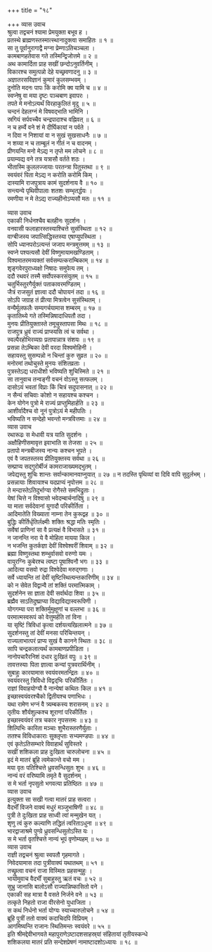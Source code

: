 +++
title = "१८"

+++
व्यास उवाच  
श्रुत्वा तद्वचनं श्यामा प्रेमयुक्ता बभूव ह ।  
प्रतस्थे ब्राह्मणस्तस्मात्स्थानादुक्त्वा समाहितः ॥ १ ॥  
सा तु पूर्वानुरागाद्वै मग्ना प्रेम्णाऽतिचञ्चला ।  
कामबाणहतेवास गते तस्मिन्द्विजोत्तमे ॥ २ ॥  
अथ कामार्दिता प्राह सखीं छन्दोऽनुवर्तिनीम् ।  
विकारश्च समुत्पन्नो देहे यच्छ्रवणादनु ॥ ३ ॥  
अज्ञातरसविज्ञानं कुमारं कुलसम्भवम् ।  
दुनोति मदनः पापः किं करोमि क्व यामि च ॥ ४ ॥  
स्वप्नेषु वा मया दृष्टः पञ्चबाण इवापरः ।  
तपते मे मनोऽत्यर्थं विरहाकुलितं मृदु ॥ ५ ॥  
चन्दनं देहलग्नं मे विषवद्‌भाति भामिनि ।  
स्रगियं सर्पवच्चैव चन्द्रपादाश्च वह्निवत् ॥ ६ ॥  
न च हर्म्ये वने शं मे दीर्घिकायां न पर्वते ।  
न दिवा न निशायां वा न सुखं सुखसाधनैः ॥ ७ ॥  
न शय्या न च ताम्बूलं न गीतं न च वादनम् ।  
प्रीणयन्ति मनो मेऽद्य न तृप्ते मम लोचने ॥ ८ ॥  
प्रयाम्यद्य वने तत्र यत्रासौ वर्तते शठः ।  
भीतास्मि कुललज्जायाः परतन्त्रा पितुस्तथा ॥ ९ ॥  
स्वयंवरं पिता मेऽद्य न करोति करोमि किम् ।  
दास्यामि राजपुत्राय कामं सुदर्शनाय वै ॥ १० ॥  
सन्त्यन्ये पृथिवीपालाः शतशः सम्भृतर्द्धयः ।  
रमणीया न मे तेऽद्य राज्यहीनोऽप्यसौ मतः ॥ ११ ॥  
  
व्यास उवाच  
एकाकी निर्धनश्चैव बलहीनः सुदर्शनः ।  
वनवासी फलाहारस्तस्याश्चित्ते सुसंस्थिता ॥ १२ ॥  
वाग्बीजस्य जपात्सिद्धिस्तस्या एषाप्युपस्थिता ।  
सोपि ध्यानपरोऽत्यन्तं जजाप मन्त्रमुत्तमम् ॥ १३ ॥  
स्वप्ने पश्यत्यसौ देवीं विष्णुमायामखण्डिताम् ।  
विश्वमातरमव्यक्तां सर्वसम्पत्कराम्बिकाम् ॥ १४ ॥  
शृङ्गवेरपुराध्यक्षो निषादः समुपेत्य तम् ।  
ददौ रथवरं तस्मै सर्वोपस्करसंयुतम् ॥ १५ ॥  
चतुर्भिस्तुरगैर्युक्तं पताकावरमण्डितम् ।  
जैत्रं राजसुतं ज्ञात्वा ददौ चोपायनं तदा ॥ १६ ॥  
सोऽपि जग्राह तं प्रीत्या मित्रत्वेन सुसंस्थितम् ।  
वन्यैर्मूलफलैः सम्यगर्चयामास शम्बरम् ॥ १७ ॥  
कृतातिथ्ये गते तस्मिन्निषादाधिपतौ तदा ।  
मुनयः प्रीतियुक्तास्ते तमूचुस्तापसा मिथः ॥ १८ ॥  
राजपुत्र ध्रुवं राज्यं प्राप्स्यसि त्वं च सर्वथा ।  
स्वल्पैरहोभिरव्यग्रः प्रतापान्नात्र संशयः ॥ १९ ॥  
प्रसन्ना तेऽम्बिका देवी वरदा विश्वमोहिनी ।  
सहायस्तु सुसम्पन्नो न चिन्तां कुरु सुव्रत ॥ २० ॥  
मनोरमां तथोचुस्ते मुनयः संशितव्रताः ।  
पुत्रस्तेऽद्य धराधीशो भविष्यति शुचिस्मिते ॥ २१ ॥  
सा तानुवाच तन्वङ्गी वचनं वोऽस्तु सत्फलम् ।  
दासोऽयं भवतां विप्राः किं चित्रं सदुपासनात् ॥ २२ ॥  
न सैन्यं सचिवाः कोशो न सहायश्च कश्चन ।  
केन योगेन पुत्रो मे राज्यं प्राप्तुमिहार्हति ॥ २३ ॥  
आशीर्वादैश्च वो नूनं पुत्रोऽयं मे महीपतिः ।  
भविष्यति न सन्देहो भवन्तो मन्त्रवित्तमाः ॥ २४ ॥  
व्यास उवाच  
रथारूढः स मेधावी यत्र याति सुदर्शनः ।  
अक्षौहिणीसमावृत्त इवाभाति स तेजसा ॥ २५ ॥  
प्रतापो मन्त्रबीजस्य नान्यः कश्चन भूपते ।  
एवं वै जपतस्तस्य प्रीतियुक्तस्य सर्वथा ॥ २६ ॥  
सम्प्राप्य सद्‌गुरोर्बीजं कामराजाख्यमद्‌भुतम् ।  
जपेद्यस्तु शुचिः शान्तः सर्वान्कामानवाप्नुयात् ॥ २७ ॥
न तदस्ति पृथिव्यां वा दिवि वापि सुदुर्लभम् ।  
प्रसन्नायाः शिवायाश्च यदप्राप्यं नृपोत्तम ॥ २८ ॥  
ते मन्दास्तेऽतिदुर्भाग्या रोगैस्ते समभिद्रुताः ।  
येषां चित्ते न विश्वासो भवेदम्बार्चनादिषु ॥ २९ ॥  
या माता सर्वदेवानां युगादौ परिकीर्तिता ।  
आदिमातेति विख्याता नाम्ना तेन कुरूद्वह ॥ ३० ॥  
बुद्धिः कीर्तिर्धृतिर्लक्ष्मीः शक्तिः श्रद्धा मतिः स्मृतिः ।  
सर्वेषां प्राणिनां सा वै प्रत्यक्षं वै विभासते ॥ ३१ ॥  
न जानन्ति नरा ये वै मोहिता मायया किल ।  
न भजन्ति कुतर्कज्ञा देवीं विश्वेश्वरीं शिवाम् ॥ ३२ ॥  
ब्रह्मा विष्णुस्तथा शम्भुर्वासवो वरुणो यमः ।  
वायुरग्निः कुबेरश्च त्वष्टा पूषाश्विनौ भगः ॥ ३३ ॥  
आदित्या वसवो रुद्रा विश्वेदेवा मरुद्‌गणाः ।  
सर्वे ध्यायन्ति तां देवीं सृष्टिस्थित्यन्तकारिणीम् ॥ ३४ ॥  
को न सेवेत विद्वान्वै तां शक्तिं परमात्मिकाम् ।  
सुदर्शनेन सा ज्ञाता देवी सर्वार्थदा शिवा ॥ ३५ ॥  
ब्रह्मैव साऽतिदुष्प्राप्या विद्याविद्यास्वरूपिणी ।  
योगगम्या परा शक्तिर्मुमुक्षूणां च वल्लभा ॥ ३६ ॥  
परमात्मस्वरूपं को वेत्तुमर्हति तां विना ।  
या सृष्टिं त्रिविधां कृत्वा दर्शयत्यखिलात्मने ॥ ३७ ॥  
सुदर्शनस्तु तां देवीं मनसा परिचिन्तयन् ।  
राज्यलाभात्परं प्राप्य सुखं वै कानने स्थितः ॥ ३८ ॥  
सापि चन्द्रकलात्यर्थं कामबाणप्रपीडिता ।  
नानोपचारैरनिशं दधार दुःखितं वपुः ॥ ३९ ॥  
तावत्तस्याः पिता ज्ञात्वा कन्यां पुत्रवरार्थिनीम् ।  
सुबाहुः कारयामास स्वयंवरमतन्द्रितः ॥ ४० ॥  
स्वयंवरस्तु त्रिविधो विद्वद्‌भिः परिकीर्तितः ।  
राज्ञां विवाहयोग्यौ वै नान्येषां कथितः किल ॥ ४१ ॥  
इच्छास्वयंवरश्चैको द्वितीयश्च पणाभिधः ।  
यथा रामेण भग्नं वै त्र्यम्बकस्य शरासनम् ॥ ४२ ॥  
तृतीयः शौर्यशुल्कश्च शूराणां परिकीर्तितः ।  
इच्छास्वयंवरं तत्र चकार नृपसत्तमः ॥ ४३ ॥  
शिल्पिभिः कारिता मञ्चाः शुभैरास्तरणैर्युताः ।  
ततश्च विविधाकाराः सु्क्लृप्ताः सभ्यमण्डपाः ॥ ४४ ॥  
एवं कृतेऽतिसम्भारे विवाहार्थं सुविस्तरे ।  
सखीं शशिकला प्राह दुःखिता चारुलोचना ॥ ४५ ॥  
इदं मे मातरं ब्रूहि त्वमेकान्ते वचो मम ।  
मया वृतः पतिश्चित्ते ध्रुवसन्धिसुतः शुभः ॥ ४६ ॥  
नान्यं वरं वरिष्यामि तमृते वै सुदर्शनम् ।  
स मे भर्ता नृपसुतो भगवत्या प्रतिष्ठितः ॥ ४७ ॥  
व्यास उवाच  
इत्युक्ता सा सखी गत्वा मातरं प्राह सत्वरा ।  
वैदर्भीं विजने वाक्यं मधुरं मञ्जुभाषिणी ॥ ४८ ॥  
पुत्री ते दुःखिता प्राह साध्वी त्वां मन्मुखेन यत् ।  
शृणु त्वं कुरु कल्याणि तद्धितं त्वरिताऽधुना ॥ ४९ ॥  
भारद्वाजाश्रमे पुण्य़े ध्रुवसन्धिसुतोऽस्ति यः ।  
स मे भर्ता वृतश्चित्ते नान्यं भूपं वृणोम्यहम् ॥ ५० ॥  
व्यास उवाच  
राज्ञी तद्वचनं श्रुत्वा स्वपतौ गृहमागते ।  
निवेदयामास तदा पुत्रीवाक्यं यथातथम् ॥ ५१ ॥  
तच्छ्रुत्वा वचनं राजा विस्मितः प्रहसन्मुहुः ।  
भार्यामुवाच वैदर्भीं सुबाहुस्तु ऋतं वचः ॥ ५२ ॥  
सुभ्रु जानासि बालोऽसौ राज्यान्निष्कासितो वने ।  
एकाकी सह मात्रा वै वसते निर्जने वने ॥ ५३ ॥  
तत्कृते निहतो राजा वीरसेनो युधाजिता ।  
स कथं निर्धनो भर्ता योग्यः स्याच्चारुलोचने ॥ ५४ ॥  
ब्रूहि पुत्रीं ततो वाक्यं कदाचिदपि विप्रियम् ।  
आगमिष्यन्ति राजानः स्थितिमन्तः स्वयंवरे ॥ ५५ ॥  
इति श्रीमद्देवीभागवते महापुराणेऽष्टादशसाहस्र्यां संहितायां तृतीयस्कन्धे  
शशिकलया मातरं प्रति सन्देशप्रेषणं नामाष्टादशोऽध्यायः ॥ १८ ॥
